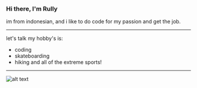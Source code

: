 ### Hi there, I'm Rully

im from indonesian, and i like to do code for my passion and get the job.

---
let's talk my hobby's is:

- coding
- skateboarding
- hiking
and all of the extreme sports!
---
![alt text]( "https://cdn.iconscout.com/icon/free/png-64/php-100-1175128.png" "Logo Title Text 1")
